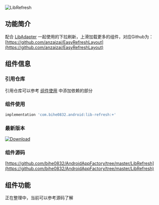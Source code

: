 ![LibRefresh](https://img.shields.io/badge/AndroidAppFactory-LibRefresh-brightgreen)
## 功能简介

配合 [LibAdapter](./lib-adapter.md) 一起使用的下拉刷新，上滑加载更多的组件，对应Github为：[https://github.com/anzaizai/EasyRefreshLayout](https://github.com/anzaizai/EasyRefreshLayout)

## 组件信息

### 引用仓库

引用仓库可以参考 [组件使用](./../start.md) 中添加依赖的部分

### 组件使用

```groovy
implementation 'com.bihe0832.android:lib-refresh:+'
```

### 最新版本

[ ![Download](https://api.bintray.com/packages/bihe0832/android/lib-refresh/images/download.svg) ](https://bintray.com/bihe0832/android/lib-refresh/_latestVersion)


### 组件源码

[https://github.com/bihe0832/AndroidAppFactory/tree/master/LibRefresh](https://github.com/bihe0832/AndroidAppFactory/tree/master/LibRefresh)

## 组件功能

正在整理中，当前可以参考源码了解